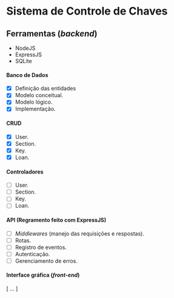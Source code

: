 # Sistema de Controle de Chaves
## Ferramentas (_backend_)
- NodeJS
- ExpressJS
- SQLite

#### Banco de Dados
- [x] Definição das entidades
- [x] Modelo conceitual.
- [x] Modelo lógico.
- [x] Implementação.
#### CRUD
- [x] User.
- [x] Section.
- [x] Key.
- [x] Loan.

#### Controladores
- [ ] User.
- [ ] Section.
- [ ] Key.
- [ ] Loan.

#### API (Regramento feito com ExpressJS)
- [ ] *Middlewares* (manejo das requisições e respostas).
- [ ] Rotas.
- [ ] Registro de eventos.
- [ ] Autenticação.
- [ ] Gerenciamento de erros.

#### Interface gráfica (*front-end*)
[ ... ]
